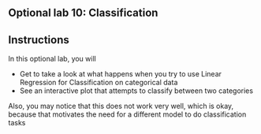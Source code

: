 ## Optional lab 10: Classification

## Instructions

In this optional lab, you will

- Get to take a look at what happens when you try to use Linear Regression for Classification on categorical data
- See an interactive plot that attempts to classify between two categories

Also, you may notice that this does not work very well, which is okay, because that motivates the need for a different model to do classification tasks

